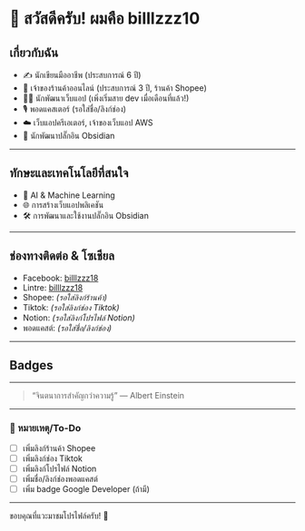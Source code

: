 # 👋 สวัสดีครับ! ผมคือ billlzzz10

## เกี่ยวกับฉัน

- ✍️ นักเขียนมืออาชีพ (ประสบการณ์ 6 ปี)
- 🛒 เจ้าของร้านค้าออนไลน์ (ประสบการณ์ 3 ปี, ร้านค้า Shopee)
- 👨‍💻 นักพัฒนาเว็บแอป (เพิ่งเริ่มสาย dev เมื่อเดือนที่แล้ว!)
- 🎙️ พอดแคสเตอร์ (รอใส่ชื่อ/ลิงก์ช่อง)
- ☁️ เว็บแอปครีเอเตอร์, เจ้าของเว็บแอป AWS
- 🔌 นักพัฒนาปลั๊กอิน Obsidian

---

## ทักษะและเทคโนโลยีที่สนใจ

- 🤖 AI & Machine Learning
- 🌐 การสร้างเว็บแอปพลิเคชัน
- 🛠️ การพัฒนาและใช้งานปลั๊กอิน Obsidian

---

## ช่องทางติดต่อ & โซเชียล

- Facebook: [billlzzz18](https://facebook.com/billlzzz18)
- Lintre: [billlzzz18](https://lintre.com/billlzzz18)
- Shopee: *(รอใส่ลิงก์ร้านค้า)*
- Tiktok: *(รอใส่ลิงก์ช่อง Tiktok)*
- Notion: *(รอใส่ลิงก์โปรไฟล์ Notion)*
- พอดแคสต์: *(รอใส่ชื่อ/ลิงก์ช่อง)*

---

## Badges

<!-- ตัวอย่าง badge Google Developer (ใส่เมื่อมี) -->
<!-- ![Google Developer Badge](URL_TO_BADGE_IMAGE) -->

---

> “จินตนาการสำคัญกว่าความรู้” — Albert Einstein

---

### 📌 หมายเหตุ/To-Do
- [ ] เพิ่มลิงก์ร้านค้า Shopee
- [ ] เพิ่มลิงก์ช่อง Tiktok
- [ ] เพิ่มลิงก์โปรไฟล์ Notion
- [ ] เพิ่มชื่อ/ลิงก์ช่องพอดแคสต์
- [ ] เพิ่ม badge Google Developer (ถ้ามี)

---

ขอบคุณที่แวะมาชมโปรไฟล์ครับ! 🚀
